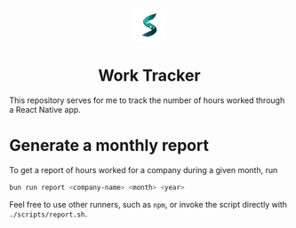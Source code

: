 <div align="center">
   <img src="https://raw.githubusercontent.com/PetrCala/work-tracker/master/assets/images/s-sympulse.png" 
      width="64" height="64" alt="Sympulse Icon" style="border-radius: 15%!important;">
    <h1>
      Work Tracker
    </h1>
</div>

This repository serves for me to track the number of hours worked through a React Native app.

# Generate a monthly report

To get a report of hours worked for a company during a given month, run

```bash
bun run report <company-name> <month> <year>
```

Feel free to use other runners, such as `npm`, or invoke the script directly with `./scripts/report.sh`.
